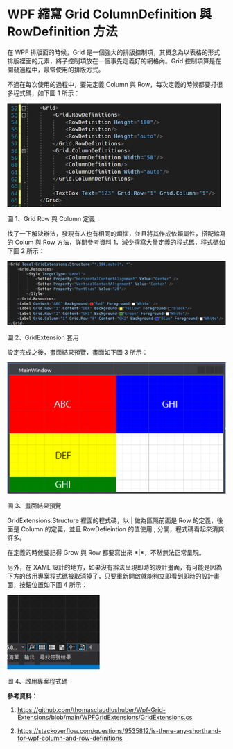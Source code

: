 # WPF 縮寫 Grid ColumnDefinition 與 RowDefinition 方法

在 WPF 排版面的時候，Grid
是一個強大的排版控制項，其概念為以表格的形式排版裡面的元素，將子控制項放在一個事先定義好的網格內。Grid
控制項算是在開發過程中，最常使用的排版方式。

不過在每次使用的過程中，要先定義 Column 與
Row，每次定義的時候都要打很多程式碼，如下圖 1 所示：

![](./images/image1.png)

圖 1、Grid Row 與 Column 定義

找了一下解決辦法，發現有人也有相同的煩惱，並且將其作成依賴屬性，搭配縮寫的
Colum 與 Row 方法，詳閱參考資料
1，減少撰寫大量定義的程式碼，程式碼如下圖 2 所示：

![](./images/image3.png)

圖 2、GridExtension 套用

設定完成之後，畫面結果預覽，畫面如下圖 3 所示：

![](./images/image5.png)

圖 3、畫面結果預覽

GridExtensions.Structure 裡面的程式碼，以 \| 做為區隔前面是 Row
的定義，後面是 Column 的定義，並且 RowDefieintion 的值使用 ,
分開，程式碼看起來清爽許多。

在定義的時候要記得 Grow 與 Row 都要寫出來 \*\|\*，不然無法正常呈現。

另外，在 XAML
設計的地方，如果沒有辦法呈現即時的設計畫面，有可能是因為下方的啟用專案程式碼被取消掉了，只要重新開啟就能夠立即看到即時的設計畫面，按鈕位置如下圖
4 所示：

![](./images/image6.png)

圖 4、啟用專案程式碼

**參考資料：**

1.  <https://github.com/thomasclaudiushuber/Wpf-Grid-Extensions/blob/main/WPFGridExtensions/GridExtensions.cs>

2.  <https://stackoverflow.com/questions/9535812/is-there-any-shorthand-for-wpf-column-and-row-definitions>
